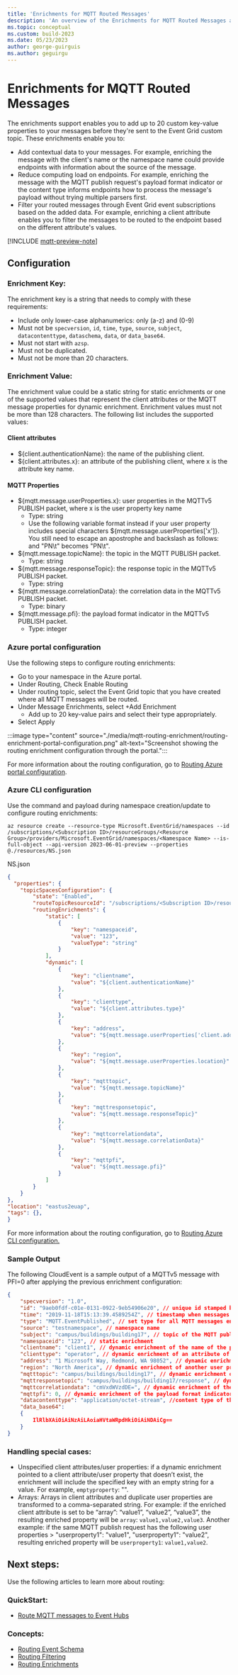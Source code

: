 ```yaml
---
title: 'Enrichments for MQTT Routed Messages'
description: 'An overview of the Enrichments for MQTT Routed Messages and how to configure them.'
ms.topic: conceptual
ms.custom: build-2023
ms.date: 05/23/2023
author: george-guirguis
ms.author: geguirgu
---
```

# Enrichments for MQTT Routed Messages
The enrichments support enables you to add up to 20 custom key-value properties to your messages before they're sent to the Event Grid custom topic. These enrichments enable you to:

- Add contextual data to your messages. For example, enriching the message with the client's name or the namespace name could provide endpoints with information about the source of the message.
- Reduce computing load on endpoints. For example, enriching the message with the MQTT publish request's payload format indicator or the content type informs endpoints how to process the message's payload without trying multiple parsers first.
- Filter your routed messages through Event Grid event subscriptions based on the added data. For example, enriching a client attribute enables you to filter the messages to be routed to the endpoint based on the different attribute's values.

[!INCLUDE [mqtt-preview-note](./includes/mqtt-preview-note.md)] 

## Configuration

### Enrichment Key:

The enrichment key is a string that needs to comply with these requirements:
- Include only lower-case alphanumerics: only (a-z) and (0-9)
- Must not be `specversion`, `id`, `time`, `type`, `source`, `subject`, `datacontenttype`, `dataschema`, `data`, or `data_base64`.
- Must not start with `azsp`.
- Must not be duplicated.
- Must not be more than 20 characters.

### Enrichment Value:

The enrichment value could be a static string for static enrichments or one of the supported values that represent the client attributes or the MQTT message properties for dynamic enrichment. Enrichment values must not be more than 128 characters. The following list includes the supported values:

#### Client attributes

- ${client.authenticationName}: the name of the publishing client.
- ${client.attributes.x}: an attribute of the publishing client, where x is the attribute key name.

#### MQTT Properties

- ${mqtt.message.userProperties.x}: user properties in the MQTTv5 PUBLISH packet, where x is the user property key name
    - Type: string
    - Use the following variable format instead if your user property includes special characters ${mqtt.message.userProperties['x']}. You still need to escape an apostrophe and backslash as follows: and "PN\t" becomes "PN\\t".
- ${mqtt.message.topicName}: the topic in the MQTT PUBLISH packet.
    - Type: string
- ${mqtt.message.responseTopic}: the response topic in the MQTTv5 PUBLISH packet.
    - Type: string
- ${mqtt.message.correlationData}: the correlation data in the MQTTv5 PUBLISH packet.
    - Type: binary
- ${mqtt.message.pfi}: the payload format indicator in the MQTTv5 PUBLISH packet.
    - Type: integer

### Azure portal configuration

Use the following steps to configure routing enrichments:

- Go to your namespace in the Azure portal.
- Under Routing, Check Enable Routing
- Under routing topic, select the Event Grid topic that you have created where all MQTT messages will be routed.
- Under Message Enrichments, select +Add Enrichment
  - Add up to 20 key-value pairs and select their type appropriately.
- Select Apply

:::image type="content" source="./media/mqtt-routing-enrichment/routing-enrichment-portal-configuration.png" alt-text="Screenshot showing the routing enrichment configuration through the portal.":::

For more information about the routing configuration, go to [Routing Azure portal configuration](mqtt-routing.md#azure-portal-configuration).


### Azure CLI configuration

Use the command and payload during namespace creation/update to configure routing enrichments:

```azurecli-interactive
az resource create --resource-type Microsoft.EventGrid/namespaces --id /subscriptions/<Subscription ID>/resourceGroups/<Resource Group>/providers/Microsoft.EventGrid/namespaces/<Namespace Name> --is-full-object --api-version 2023-06-01-preview --properties @./resources/NS.json
```

NS.json

```json
{
  "properties": {
    "topicSpacesConfiguration": {
        "state": "Enabled",
        "routeTopicResourceId": "/subscriptions/<Subscription ID>/resourceGroups/<Resource Group>/providers/Microsoft.EventGrid/topics/<Event Grid Topic name>",
        "routingEnrichments": {
            "static": [
                {
                    "key": "namespaceid",
                    "value": "123",
                    "valueType": "string"
                }
            ],
            "dynamic": [
                {
                    "key": "clientname",
                    "value": "${client.authenticationName}"
                },
                {
                    "key": "clienttype",
                    "value": "${client.attributes.type}"
                },
                {
                    "key": "address",
                    "value": "${mqtt.message.userProperties['client.address']}"
                },
                {
                    "key": "region",
                    "value": "${mqtt.message.userProperties.location}"
                },
                {
                    "key": "mqtttopic",
                    "value": "${mqtt.message.topicName}"
                },
                {
                    "key": "mqttresponsetopic",
                    "value": "${mqtt.message.responseTopic}"
                },
                {
                    "key": "mqttcorrelationdata",
                    "value": "${mqtt.message.correlationData}"
                },
                {
                    "key": "mqttpfi",
                    "value": "${mqtt.message.pfi}"
                }
            ]
        }
    }
},
"location": "eastus2euap",
"tags": {},
}
```

For more information about the routing configuration, go to [Routing Azure CLI configuration.](mqtt-routing.md#azure-cli-configuration)

### Sample Output

The following CloudEvent is a sample output of a MQTTv5 message with PFI=0 after applying the previous enrichment configuration:

```json
{
    "specversion": "1.0",
	"id": "9aeb0fdf-c01e-0131-0922-9eb54906e20", // unique id stamped by the service
	"time": "2019-11-18T15:13:39.4589254Z", // timestamp when messages was received by the service
	"type": "MQTT.EventPublished", // set type for all MQTT messages enveloped by the service
	"source": "testnamespace", // namespace name
	"subject": "campus/buildings/building17", // topic of the MQTT publish request
	"namespaceid": "123", // static enrichment
	"clientname": "client1", // dynamic enrichment of the name of the publishing client
	"clienttype": "operator", // dynamic enrichment of an attribute of the publishing client
	"address": "1 Microsoft Way, Redmond, WA 98052", // dynamic enrichment of a user property in the MQTT publish request
	"region": "North America", // dynamic enrichment of another user property in the MQTT publish request
	"mqtttopic": "campus/buildings/building17", // dynamic enrichment of the topic of the MQTT publish request
	"mqttresponsetopic": "campus/buildings/building17/response", // dynamic enrichment of the response topic of the MQTT publish request
	"mqttcorrelationdata": "cmVxdWVzdDE=", // dynamic enrichment of the correlation data of the MQTT publish request encoded in base64
	"mqttpfi": 0, // dynamic enrichment of the payload format indicator of the MQTT publish request
	"datacontenttype": "application/octet-stream", //content type of the MQTT publish request
	"data_base64": 
    {
	    IlRlbXAiOiAiNzAiLAoiaHVtaWRpdHkiOiAiNDAiCg==
	}
}
```

### Handling special cases:

- Unspecified client attributes/user properties: if a dynamic enrichment pointed to a client attribute/user property that doesn’t exist, the enrichment will include the specified key with an empty string for a value. For example, `emptyproperty`: "".
- Arrays: Arrays in client attributes and duplicate user properties are transformed to a comma-separated string. For example: if the enriched client attribute is set to be “array”: “value1”, “value2”, “value3”, the resulting enriched property will be `array`: `value1,value2,value3`. Another example: if the same MQTT publish request has the following user properties > "userproperty1": "value1", "userproperty1": "value2", resulting enriched property will be `userproperty1`: `value1,value2`.

## Next steps:

Use the following articles to learn more about routing:

### QuickStart:

- [Route MQTT messages to Event Hubs](mqtt-routing-to-event-hubs-portal.md)

### Concepts:

- [Routing Event Schema](mqtt-routing-event-schema.md)
- [Routing Filtering](mqtt-routing-filtering.md)
- [Routing Enrichments](mqtt-routing-enrichment.md)

